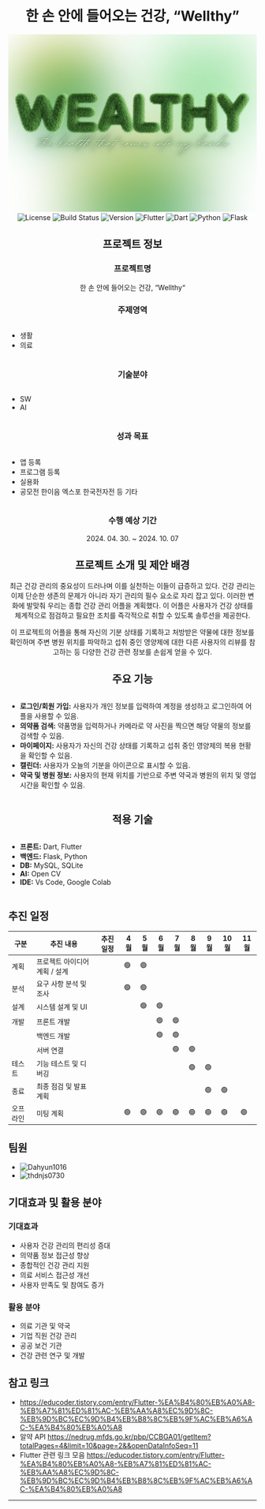 <h1 style="text-align: center;">한 손 안에 들어오는 건강, “Wellthy”</h1>

<div style="text-align: center;">
  <img src="logo/wealthy_wide_logo.png" alt="Wealthy Logo">
</div>

<div style="text-align: center;">
  <img src="https://img.shields.io/badge/license-MIT-blue" alt="License">
  <img src="https://img.shields.io/badge/build-passing-brightgreen" alt="Build Status">
  <img src="https://img.shields.io/badge/version-1.0.0-orange" alt="Version">
  <img src="https://img.shields.io/badge/Flutter-2.0-blue" alt="Flutter">
  <img src="https://img.shields.io/badge/Dart-2.12-blue" alt="Dart">
  <img src="https://img.shields.io/badge/Python-3.9-blue" alt="Python">
  <img src="https://img.shields.io/badge/Flask-2.0-black" alt="Flask">
</div>

<h2 style="text-align: center;">프로젝트 정보</h2>

<h3 style="text-align: center;">프로젝트명</h3>
<p style="text-align: center;">한 손 안에 들어오는 건강, “Wellthy“</p>

<h3 style="text-align: center;">주제영역</h3>
<ul style="display: inline-block; text-align: left;">
  <li>생활</li>
  <li>의료</li>
</ul>

<h3 style="text-align: center;">기술분야</h3>
<ul style="display: inline-block; text-align: left;">
  <li>SW</li>
  <li>AI</li>
</ul>

<h3 style="text-align: center;">성과 목표</h3>
<ul style="display: inline-block; text-align: left;">
  <li>앱 등록</li>
  <li>프로그램 등록</li>
  <li>실용화</li>
  <li>공모전 한이음 엑스포 한국전자전 등 기타</li>
</ul>

<h3 style="text-align: center;">수행 예상 기간</h3>
<p style="text-align: center;">2024. 04. 30. ~ 2024. 10. 07</p>

<h2 style="text-align: center;">프로젝트 소개 및 제안 배경</h2>

<p style="text-align: center;">최근 건강 관리의 중요성이 드러나며 이를 실천하는 이들이 급증하고 있다. 건강 관리는 이제 단순한 생존의 문제가 아니라 자기 관리의 필수 요소로 자리 잡고 있다. 이러한 변화에 발맞춰 우리는 종합 건강 관리 어플을 계획했다. 이 어플은 사용자가 건강 상태를 체계적으로 점검하고 필요한 조치를 즉각적으로 취할 수 있도록 솔루션을 제공한다.</p>

<p style="text-align: center;">이 프로젝트의 어플을 통해 자신의 기분 상태를 기록하고 처방받은 약물에 대한 정보를 확인하며 주변 병원 위치를 파악하고 섭취 중인 영양제에 대한 다른 사용자의 리뷰를 참고하는 등 다양한 건강 관련 정보를 손쉽게 얻을 수 있다.</p>

<h2 style="text-align: center;">주요 기능</h2>

<ul style="display: inline-block; text-align: left;">
  <li><b>로그인/회원 가입:</b> 사용자가 개인 정보를 입력하여 계정을 생성하고 로그인하여 어플을 사용할 수 있음.</li>
  <li><b>의약품 검색:</b> 약품명을 입력하거나 카메라로 약 사진을 찍으면 해당 약물의 정보를 검색할 수 있음.</li>
  <li><b>마이페이지:</b> 사용자가 자신의 건강 상태를 기록하고 섭취 중인 영양제의 복용 현황을 확인할 수 있음.</li>
  <li><b>캘린더:</b> 사용자가 오늘의 기분을 아이콘으로 표시할 수 있음.</li>
  <li><b>약국 및 병원 정보:</b> 사용자의 현재 위치를 기반으로 주변 약국과 병원의 위치 및 영업시간을 확인할 수 있음.</li>
</ul>

<h2 style="text-align: center;">적용 기술</h2>

<ul style="display: inline-block; text-align: left;">
  <li><b>프론트:</b> Dart, Flutter</li>
  <li><b>백엔드:</b> Flask, Python</li>
  <li><b>DB:</b> MySQL, SQLite</li>
  <li><b>AI:</b> Open CV</li>
  <li><b>IDE:</b> Vs Code, Google Colab</li>
</ul>


## 추진 일정

| 구분   | 추진 내용                   | 추진 일정 | 4월 | 5월 | 6월 | 7월 | 8월 | 9월 | 10월 | 11월 |
|--------|------------------------------|-----------|-----|-----|-----|-----|-----|-----|------|------|
| 계획   | 프로젝트 아이디어 계획 / 설계 |           | 🟢  | 🟢  |     |     |     |     |      |      |
| 분석   | 요구 사항 분석 및 조사        |           | 🟢  | 🟢  |     |     |     |     |      |      |
| 설계   | 시스템 설계 및 UI             |           |     | 🟢  | 🟢  |     |     |     |      |      |
| 개발   | 프론트 개발                  |           |     |     | 🟢  | 🟢  |     |     |      |      |
|        | 백엔드 개발                  |           |     |     | 🟢  | 🟢  |     |     |      |      |
|        | 서버 연결                    |           |     |     |     | 🟢  | 🟢  |     |      |      |
| 테스트 | 기능 테스트 및 디버깅         |           |     |     |     |     | 🟢  | 🟢  |      |      |
| 종료   | 최종 점검 및 발표 계획        |           |     |     |     |     |     | 🟢  | 🟢  |      |
| 오프라인 | 미팅 계획                   |           | 🟢  | 🟢  | 🟢  | 🟢  | 🟢  | 🟢  | 🟢  | 🟢  |

## 팀원

- ![Dahyun1016](https://img.shields.io/badge/GitHub-Dahyun1016-black)
- ![thdnjs0730](https://img.shields.io/badge/GitHub-thdnjs0730-black)


## 기대효과 및 활용 분야

### 기대효과
- 사용자 건강 관리의 편리성 증대
- 의약품 정보 접근성 향상
- 종합적인 건강 관리 지원
- 의료 서비스 접근성 개선
- 사용자 만족도 및 참여도 증가

### 활용 분야
- 의료 기관 및 약국
- 기업 직원 건강 관리
- 공공 보건 기관
- 건강 관련 연구 및 개발

## 참고 링크
- https://educoder.tistory.com/entry/Flutter-%EA%B4%80%EB%A0%A8-%EB%A7%81%ED%81%AC-%EB%AA%A8%EC%9D%8C-%EB%9D%BC%EC%9D%B4%EB%B8%8C%EB%9F%AC%EB%A6%AC-%EA%B4%80%EB%A0%A8
- 알약 API https://nedrug.mfds.go.kr/pbp/CCBGA01/getItem?totalPages=4&limit=10&page=2&&openDataInfoSeq=11
- Flutter 관련 링크 모음 https://educoder.tistory.com/entry/Flutter-%EA%B4%80%EB%A0%A8-%EB%A7%81%ED%81%AC-%EB%AA%A8%EC%9D%8C-%EB%9D%BC%EC%9D%B4%EB%B8%8C%EB%9F%AC%EB%A6%AC-%EA%B4%80%EB%A0%A8

---
